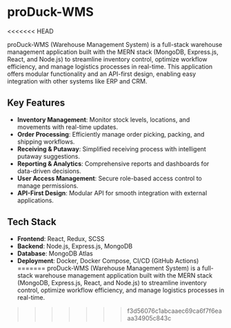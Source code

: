 # proDuck-WMS
<<<<<<< HEAD

proDuck-WMS (Warehouse Management System) is a full-stack warehouse management application built with the MERN stack (MongoDB, Express.js, React, and Node.js) to streamline inventory control, optimize workflow efficiency, and manage logistics processes in real-time. This application offers modular functionality and an API-first design, enabling easy integration with other systems like ERP and CRM.

## Key Features

- **Inventory Management**: Monitor stock levels, locations, and movements with real-time updates.
- **Order Processing**: Efficiently manage order picking, packing, and shipping workflows.
- **Receiving & Putaway**: Simplified receiving process with intelligent putaway suggestions.
- **Reporting & Analytics**: Comprehensive reports and dashboards for data-driven decisions.
- **User Access Management**: Secure role-based access control to manage permissions.
- **API-First Design**: Modular API for smooth integration with external applications.

## Tech Stack

- **Frontend**: React, Redux, SCSS
- **Backend**: Node.js, Express.js, MongoDB
- **Database**: MongoDB Atlas
- **Deployment**: Docker, Docker Compose, CI/CD (GitHub Actions)
=======
proDuck-WMS (Warehouse Management System) is a full-stack warehouse management application built with the MERN stack (MongoDB, Express.js, React, and Node.js) to streamline inventory control, optimize workflow efficiency, and manage logistics processes in real-time. 
>>>>>>> f3d56076c1abcaaec69ca6f7f6eaaa34905c843c
